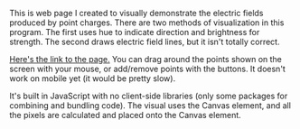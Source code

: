 This is web page I created to visually demonstrate the electric fields produced by point charges. There are two methods of visualization in this program. The first uses hue to indicate direction and brightness for strength. The second draws electric field lines, but it isn't totally correct.

[Here's the link to the page.](https://craigmc08.github.io/electric-fields/) You can drag around the points shown on the screen with your mouse, or add/remove points with the buttons. It doesn't work on mobile yet (it would be pretty slow).

It's built in JavaScript with no client-side libraries (only some packages for combining and bundling code). The visual uses the Canvas element, and all the pixels are calculated and placed onto the Canvas element.
